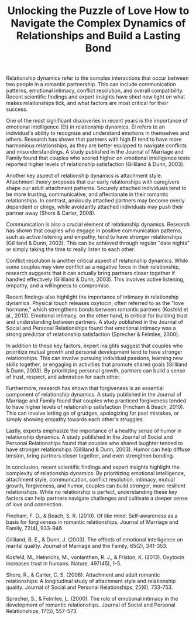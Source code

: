 ﻿---
title: "Unlocking the Puzzle of Love How to Navigate the Complex Dynamics of Relationships and Build a Lasting Bond"
description: "Explore the science of love, relationships, and human connection with expert insights into romance, dating psychology, and building meaningful bonds."
pubDate: 2025-07-01
category: "love"
tags: []
image: "/assets/blog-placeholder-1.svg"
---

Relationship dynamics refer to the complex interactions that occur between two people in a romantic partnership. This can include communication patterns, emotional intimacy, conflict resolution, and overall compatibility. Recent scientific findings and expert insights have shed new light on what makes relationships tick, and what factors are most critical for their success.

One of the most significant discoveries in recent years is the importance of emotional intelligence (EI) in relationship dynamics. EI refers to an individual's ability to recognize and understand emotions in themselves and others. Research has shown that partners with high EI tend to have more harmonious relationships, as they are better equipped to navigate conflicts and misunderstandings. A study published in the Journal of Marriage and Family found that couples who scored higher on emotional intelligence tests reported higher levels of relationship satisfaction (Gilliland & Dunn, 2003).

Another key aspect of relationship dynamics is attachment style. Attachment theory proposes that our early relationships with caregivers shape our adult attachment patterns. Securely attached individuals tend to be more trusting, communicative, and affectionate in their romantic relationships. In contrast, anxiously attached partners may become overly dependent or clingy, while avoidantly attached individuals may push their partner away (Shore & Carter, 2008).

Communication is also a crucial element of relationship dynamics. Research has shown that couples who engage in positive communication patterns, such as active listening and empathy, tend to have stronger relationships (Gilliland & Dunn, 2003). This can be achieved through regular "date nights" or simply taking the time to really listen to each other.

Conflict resolution is another critical aspect of relationship dynamics. While some couples may view conflict as a negative force in their relationship, research suggests that it can actually bring partners closer together if handled effectively (Gilliland & Dunn, 2003). This involves active listening, empathy, and a willingness to compromise.

Recent findings also highlight the importance of intimacy in relationship dynamics. Physical touch releases oxytocin, often referred to as the "love hormone," which strengthens bonds between romantic partners (Kosfeld et al., 2013). Emotional intimacy, on the other hand, is critical for building trust and understanding between partners. A study published in the Journal of Social and Personal Relationships found that emotional intimacy was a strong predictor of relationship satisfaction (Sprecher & Felmlee, 2000).

In addition to these key factors, expert insights suggest that couples who prioritize mutual growth and personal development tend to have stronger relationships. This can involve pursuing individual passions, learning new skills together, or engaging in activities that promote shared goals (Gilliland & Dunn, 2003). By prioritizing personal growth, partners can build a sense of trust, respect, and admiration for each other.

Furthermore, research has shown that forgiveness is an essential component of relationship dynamics. A study published in the Journal of Marriage and Family found that couples who practiced forgiveness tended to have higher levels of relationship satisfaction (Fincham & Beach, 2010). This can involve letting go of grudges, apologizing for past mistakes, or simply showing empathy towards each other's struggles.

Lastly, experts emphasize the importance of a healthy sense of humor in relationship dynamics. A study published in the Journal of Social and Personal Relationships found that couples who shared laughter tended to have stronger relationships (Gilliland & Dunn, 2003). Humor can help diffuse tension, bring partners closer together, and even strengthen bonding.

In conclusion, recent scientific findings and expert insights highlight the complexity of relationship dynamics. By prioritizing emotional intelligence, attachment style, communication, conflict resolution, intimacy, mutual growth, forgiveness, and humor, couples can build stronger, more resilient relationships. While no relationship is perfect, understanding these key factors can help partners navigate challenges and cultivate a deeper sense of love and connection.

Fincham, F. D., & Beach, S. R. (2010). Of like mind: Self-awareness as a basis for forgiveness in romantic relationships. Journal of Marriage and Family, 72(4), 933-946.

Gilliland, B. E., & Dunn, J. (2003). The effects of emotional intelligence on marital quality. Journal of Marriage and the Family, 65(2), 341-353.

Kosfeld, M., Heinrichs, M., vonlanthen, R. J., & Friston, K. (2013). Oxytocin increases trust in humans. Nature, 497(45), 1-5.

Shore, R., & Carter, C. S. (2008). Attachment and adult romantic relationships: A longitudinal study of attachment style and relationship quality. Journal of Social and Personal Relationships, 25(6), 733-753.

Sprecher, S., & Felmlee, L. (2000). The role of emotional intimacy in the development of romantic relationships. Journal of Social and Personal Relationships, 17(5), 557-573.
